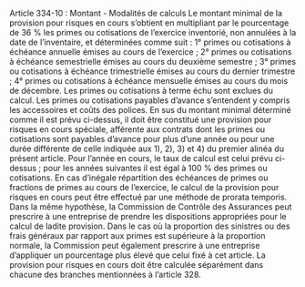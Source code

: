Article 334-10 : Montant - Modalités de calculs
Le montant minimal de la provision pour risques en cours s’obtient en multipliant par le pourcentage de 36 % les primes ou cotisations de l’exercice inventorié, non annulées à la date de l’inventaire, et déterminées comme suit :
1° primes ou cotisations à échéance annuelle émises au cours de l’exercice ;
2° primes ou cotisations à échéance semestrielle émises au cours du deuxième semestre ;
3° primes ou cotisations à échéance trimestrielle émises au cours du dernier trimestre ;
4° primes ou cotisations à échéance mensuelle émises au cours du mois de décembre.
Les primes ou cotisations à terme échu sont exclues du calcul. Les primes ou cotisations payables d’avance s’entendent y compris les accessoires et coûts des polices.
En sus du montant minimal déterminé comme il est prévu ci-dessus, il doit être constitué une provision pour risques en cours spéciale, afférente aux contrats dont les primes ou cotisations sont payables d’avance pour plus d’une année ou pour une durée différente de celle indiquée aux 1), 2), 3) et 4) du premier alinéa du présent article. Pour l’année en cours, le taux de calcul est celui prévu ci-dessus ; pour les années suivantes il est égal à 100 % des primes ou cotisations.
En cas d’inégale répartition des échéances de primes ou fractions de primes au cours de l’exercice, le calcul de la provision pour risques en cours peut être effectué par une méthode de prorata temporis.
Dans la même hypothèse, la Commission de Contrôle des Assurances peut prescrire à une entreprise de prendre les dispositions appropriées pour le calcul de ladite provision.
Dans le cas où la proportion des sinistres ou des frais généraux par rapport aux primes est supérieure à la proportion normale, la Commission peut également prescrire à une entreprise d’appliquer un pourcentage plus élevé que celui fixé à cet article.
La provision pour risques en cours doit être calculée séparément dans chacune des branches mentionnées à l’article 328.